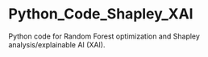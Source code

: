 # Python_Code_Shapley_XAI
Python code for Random Forest optimization and Shapley analysis/explainable AI (XAI).
